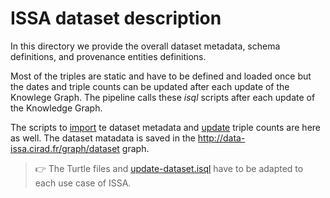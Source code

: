 # ISSA dataset description

In this directory we provide the overall dataset metadata, schema definitions, and provenance entities definitions.  

Most of the triples are static and have to be defined and loaded once but the dates and triple counts can be updated after each update of the Knowlege Graph. The pipeline calls these *isql* scripts after each update of the Knowledge Graph.   

The scripts to [import](./import-dataset.sh) te dataset metadata and [update](./update-dataset.sh) triple counts are here as well. The dataset matadata is saved in the <http://data-issa.cirad.fr/graph/dataset> graph.  


>:point_right: The Turtle files and [update-dataset.isql](./update-dataset.isql) have to be adapted to each use case of ISSA.
